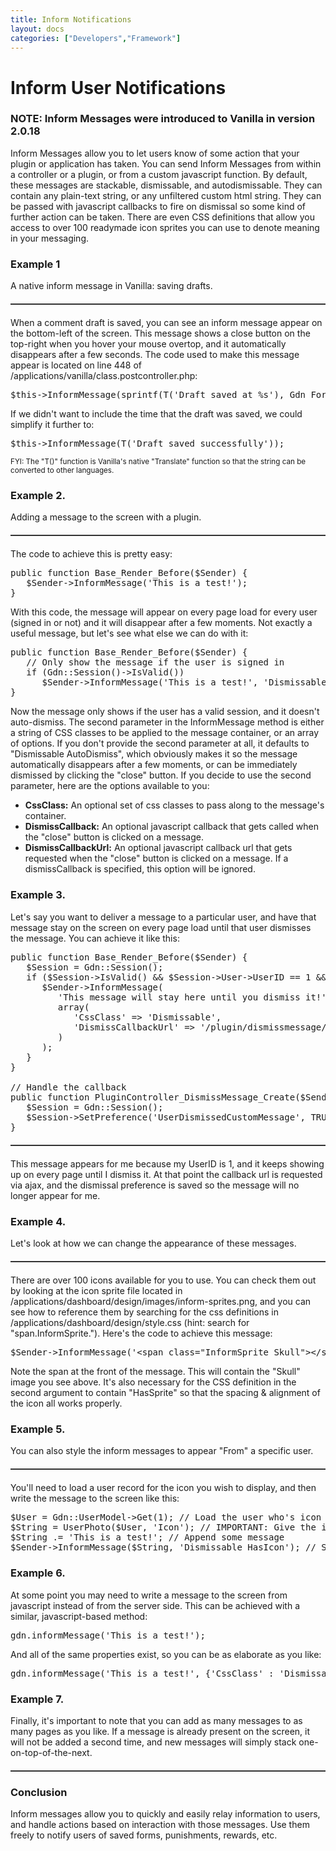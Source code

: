 ```yaml
---
title: Inform Notifications
layout: docs
categories: ["Developers","Framework"]
---
```


<h1>Inform User Notifications</h1>
<h3>NOTE: Inform Messages were introduced to Vanilla in version 2.0.18</h3>
<p>Inform Messages allow you to let users know of some action that your plugin or application has taken. You can send Inform Messages from within a controller or a plugin, or from a custom javascript function. By default, these messages are stackable, dismissable, and autodismissable. They can contain any plain-text string, or any unfiltered custom html string. They can be passed with javascript callbacks to fire on dismissal so some kind of further action can be taken. There are even CSS definitions that allow you access to over 100 readymade icon sprites you can use to denote meaning in your messaging.</p>
<h3>Example 1</h3>
<p>A native inform message in Vanilla: saving drafts. <img style="border: 1px solid #333; margin: 20px 0; display: block;" src="http://farm6.static.flickr.com/5091/5503092803_d4be13195b_o.png" alt="" /> When a comment draft is saved, you can see an inform message appear on the bottom-left of the screen. This message shows a close button on the top-right when you hover your mouse overtop, and it automatically disappears after a few seconds. The code used to make this message appear is located on line 448 of /applications/vanilla/class.postcontroller.php:</p>
<pre lang="php">$this-&gt;InformMessage(sprintf(T('Draft saved at %s'), Gdn_Format::Date()));</pre>
<p>If we didn't want to include the time that the draft was saved, we could simplify it further to:</p>
<pre lang="php">$this-&gt;InformMessage(T('Draft saved successfully'));</pre>
<p><small>FYI: The "T()" function is Vanilla's native "Translate" function so that the string can be converted to other languages. </small></p>
<h3>Example 2.</h3>
<p>Adding a message to the screen with a plugin. <img style="border: 1px solid #333; margin: 20px 0; display: block;" src="http://farm6.static.flickr.com/5019/5503917718_4f22ccd6e0_o.png" alt="" /> The code to achieve this is pretty easy:</p>
<pre lang="php">public function Base_Render_Before($Sender) {<br />   $Sender-&gt;InformMessage('This is a test!');<br />}</pre>
<p>With this code, the message will appear on every page load for every user (signed in or not) and it will disappear after a few moments. Not exactly a useful message, but let's see what else we can do with it:</p>
<pre lang="php">public function Base_Render_Before($Sender) {<br />   // Only show the message if the user is signed in<br />   if (Gdn::Session()-&gt;IsValid())<br />      $Sender-&gt;InformMessage('This is a test!', 'Dismissable');<br />}</pre>
<p>Now the message only shows if the user has a valid session, and it doesn't auto-dismiss. The second parameter in the InformMessage method is either a string of CSS classes to be applied to the message container, or an array of options. If you don't provide the second parameter at all, it defaults to "Dismissable AutoDismiss", which obviously makes it so the message automatically disappears after a few moments, or can be immediately dismissed by clicking the "close" button. If you decide to use the second parameter, here are the options available to you:</p>
<ul>
<li><strong>CssClass:</strong> An optional set of css classes to pass along to the message's container.</li>
<li><strong>DismissCallback:</strong> An optional javascript callback that gets called when the "close" button is clicked on a message.</li>
<li><strong>DismissCallbackUrl:</strong> An optional javascript callback url that gets requested when the "close" button is clicked on a message. If a dismissCallback is specified, this option will be ignored.</li>
</ul>
<h3>Example 3.</h3>
<p>Let's say you want to deliver a message to a particular user, and have that message stay on the screen on every page load until that user dismisses the message. You can achieve it like this:</p>
<pre lang="php">public function Base_Render_Before($Sender) {<br />   $Session = Gdn::Session();<br />   if ($Session-&gt;IsValid() &amp;&amp; $Session-&gt;User-&gt;UserID == 1 &amp;&amp; $Session-&gt;GetPreference('UserDismissedCustomMessage', false) == false) {<br />      $Sender-&gt;InformMessage(<br />         'This message will stay here until you dismiss it!',<br />         array(<br />            'CssClass' =&gt; 'Dismissable',<br />            'DismissCallbackUrl' =&gt; '/plugin/dismissmessage/'<br />         )<br />      );<br />   }<br />}<br /><br />// Handle the callback<br />public function PluginController_DismissMessage_Create($Sender) {<br />   $Session = Gdn::Session();<br />   $Session-&gt;SetPreference('UserDismissedCustomMessage', TRUE);<br />}</pre>
<p><img style="border: 1px solid #333; margin: 20px 0; display: block;" src="http://farm6.static.flickr.com/5254/5503327977_f14304669c_o.png" alt="" /> This message appears for me because my UserID is 1, and it keeps showing up on every page until I dismiss it. At that point the callback url is requested via ajax, and the dismissal preference is saved so the message will no longer appear for me.</p>
<h3>Example 4.</h3>
<p>Let's look at how we can change the appearance of these messages. <img style="border: 1px solid #333; margin: 20px 0; display: block;" src="http://farm6.static.flickr.com/5014/5503328011_3d92a293b7_o.png" alt="" /> There are over 100 icons available for you to use. You can check them out by looking at the icon sprite file located in /applications/dashboard/design/images/inform-sprites.png, and you can see how to reference them by searching for the css definitions in /applications/dashboard/design/style.css (hint: search for "span.InformSprite."). Here's the code to achieve this message:</p>
<pre lang="php">$Sender-&gt;InformMessage('&lt;span class="InformSprite Skull"&gt;&lt;/span&gt; This is a test!', 'Dismissable HasSprite');</pre>
<p>Note the span at the front of the message. This will contain the "Skull" image you see above. It's also necessary for the CSS definition in the second argument to contain "HasSprite" so that the spacing &amp; alignment of the icon all works properly.</p>
<h3>Example 5.</h3>
<p>You can also style the inform messages to appear "From" a specific user. <img style="border: 1px solid #333; margin: 20px 0; display: block;" src="http://farm6.static.flickr.com/5098/5503917812_cfa84f0c24_o.png" alt="" /> You'll need to load a user record for the icon you wish to display, and then write the message to the screen like this:</p>
<pre lang="php">$User = Gdn::UserModel-&gt;Get(1); // Load the user who's icon you want to show<br />$String = UserPhoto($User, 'Icon'); // IMPORTANT: Give the icon a css class of "Icon" <br />$String .= 'This is a test!'; // Append some message<br />$Sender-&gt;InformMessage($String, 'Dismissable HasIcon'); // Send to the screen</pre>
<h3>Example 6.</h3>
<p>At some point you may need to write a message to the screen from javascript instead of from the server side. This can be achieved with a similar, javascript-based method:</p>
<pre lang="javascript">gdn.informMessage('This is a test!');</pre>
<p>And all of the same properties exist, so you can be as elaborate as you like:</p>
<pre lang="javascript">gdn.informMessage('This is a test!', {'CssClass' : 'Dismissable', 'DismissCallback' : 'some_function', 'DismissCallbackUrl' : '/relative/path/to/callback/url'});</pre>
<h3>Example 7.</h3>
<p>Finally, it's important to note that you can add as many messages to as many pages as you like. If a message is already present on the screen, it will not be added a second time, and new messages will simply stack one-on-top-of-the-next. <img style="border: 1px solid #333; margin: 20px 0; display: block;" src="http://farm6.static.flickr.com/5300/5503917872_92042ca343_o.png" alt="" /></p>
<h3>Conclusion</h3>
<p>Inform messages allow you to quickly and easily relay information to users, and handle actions based on interaction with those messages. Use them freely to notify users of saved forms, punishments, rewards, etc.</p>
